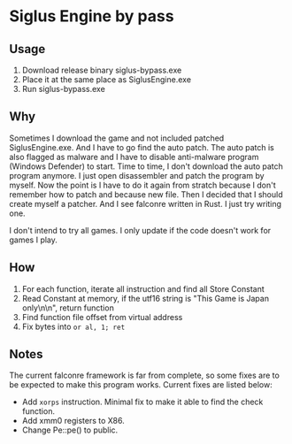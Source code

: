 # Siglus Engine by pass

## Usage

1. Download release binary siglus-bypass.exe
2. Place it at the same place as SiglusEngine.exe
3. Run siglus-bypass.exe

## Why

Sometimes I download the game and not included patched SiglusEngine.exe. And I have to go find the
auto patch. The auto patch is also flagged as malware and I have to disable anti-malware program
(Windows Defender) to start. Time to time, I don't download the auto patch program anymore. I just
open disassembler and patch the program by myself. Now the point is I have to do it again from
stratch because I don't remember how to patch and because new file. Then I decided that I should
create myself a patcher. And I see falconre written in Rust. I just try writing one.

I don't intend to try all games. I only update if the code doesn't work for games I play.

## How

1. For each function, iterate all instruction and find all Store Constant
2. Read Constant at memory, if the utf16 string is "This Game is Japan only\n\n", return function
3. Find function file offset from virtual address
4. Fix bytes into `or al, 1; ret`

## Notes

The current falconre framework is far from complete, so some fixes are to be expected to make this
program works. Current fixes are listed below:

- Add `xorps` instruction. Minimal fix to make it able to find the check function.
- Add xmm0 registers to X86.
- Change Pe::pe() to public.
